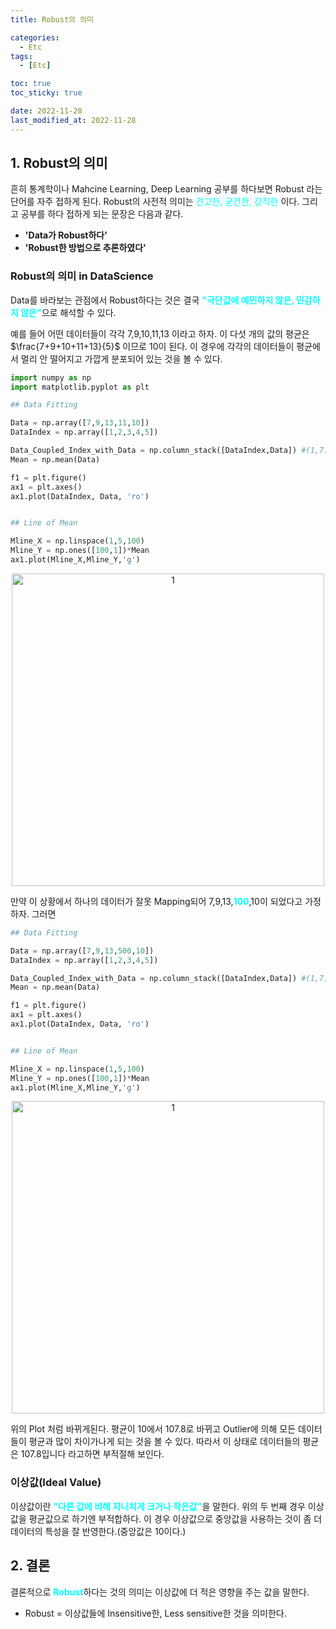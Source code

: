 ```yaml
---
title: Robust의 의미

categories:
  - Etc
tags:
  - [Etc]

toc: true
toc_sticky: true

date: 2022-11-28
last_modified_at: 2022-11-28
---
```


## 1. Robust의 의미
흔히 통계학이나 Mahcine Learning, Deep Learning 공부를 하다보면 Robust 라는 단어를 자주 접하게 된다. Robust의 사전적 의미는 <span style ="color:aqua">견고한, 굳건한, 강직한</span>
이다. 그리고 공부를 하다 접하게 되는 문장은 다음과 같다.

- **'Data가 Robust하다'** 
- **'Robust한 방법으로 추론하였다'** 

### Robust의 의미 in DataScience  
Data를 바라보는 관점에서 Robust하다는 것은 결국 <span style = "color:aqua">**"극단값에 예민하지 않은, 민감하지 않은"**</span>으로 해석할 수 있다. 

예를 들어 어떤 데이터들이 각각 7,9,10,11,13 이라고 하자. 이 다섯 개의 값의 평균은 $\frac{7+9+10+11+13}{5}$ 이므로 10이 된다. 이 경우에 각각의 데이터들이 평균에서 멀리 안 떨어지고 
가깝게 분포되어 있는 것을 볼 수 있다.

```python
import numpy as np
import matplotlib.pyplot as plt

## Data Fitting

Data = np.array([7,9,13,11,10])
DataIndex = np.array([1,2,3,4,5])

Data_Coupled_Index_with_Data = np.column_stack([DataIndex,Data]) #(1,7), (2,9), (3,13), (4,11), (5,10)
Mean = np.mean(Data)

f1 = plt.figure()
ax1 = plt.axes()
ax1.plot(DataIndex, Data, 'ro')


## Line of Mean

Mline_X = np.linspace(1,5,100)
Mline_Y = np.ones([100,1])*Mean
ax1.plot(Mline_X,Mline_Y,'g')
```

<p align="center">
<img width="500" alt="1" src="https://user-images.githubusercontent.com/111734605/204193820-8b84f8e9-f345-45bc-ab32-56eb96656538.png">
</p>

만약 이 상황에서 하나의 데이터가 잘못 Mapping되어 7,9,13,<span style = "color:aqua">**100**</span>,10이 되었다고 가정하자. 그러면

```python
## Data Fitting

Data = np.array([7,9,13,500,10])
DataIndex = np.array([1,2,3,4,5])

Data_Coupled_Index_with_Data = np.column_stack([DataIndex,Data]) #(1,7), (2,9), (3,13), (4,500), (5,10)
Mean = np.mean(Data)

f1 = plt.figure()
ax1 = plt.axes()
ax1.plot(DataIndex, Data, 'ro')


## Line of Mean

Mline_X = np.linspace(1,5,100)
Mline_Y = np.ones([100,1])*Mean
ax1.plot(Mline_X,Mline_Y,'g')
```

<p align="center">
<img width="500" alt="1" src="https://user-images.githubusercontent.com/111734605/204194556-6268ebc5-6d35-4666-8f77-066eebdfb7c6.png">
</p>

위의 Plot 처럼 바뀌게된다. 평균이 10에서 107.8로 바뀌고 Outlier에 의해 모든 데이터들이 평균과 많이 차이가나게 되는 것을 볼 수 있다. 따라서 이 상태로 데이터들의 평균은 107.8입니다
라고하면 부적절해 보인다.

### 이상값(Ideal Value)
이상값이란 <span style = "color:aqua">**"다른 값에 비해 지나치게 크거나 작은값"**</span>을 말한다. 위의 두 번째 경우 이상값을 평균값으로 하기엔 부적합하다. 이 경우 이상값으로
중앙값을 사용하는 것이 좀 더 데이터의 특성을 잘 반영한다.(중앙값은 10이다.)

## 2. 결론
결론적으로 <span style = "color:aqua">**Robust**</span>하다는 것의 의미는 이상값에 더 적은 영향을 주는 값을 말한다. 
- Robust = 이상값들에 Insensitive한, Less sensitive한 것을 의미한다.
